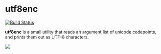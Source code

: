 utf8enc
========
[![Build Status](https://travis-ci.org/willkirkby/utf8enc.svg?branch=master)](https://travis-ci.org/willkirkby/utf8enc)

**utf8enc** is a small utility that reads an argument list of unicode codepoints, and prints them out as UTF-8 characters.

![](http://kirk.by/s/qudk1yS)